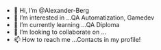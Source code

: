 - 👋 Hi, I’m @Alexander-Berg
- 👀 I’m interested in ...QA Automatization, Gamedev
- 🌱 I’m currently learning ...QA Diploma
- 💞️ I’m looking to collaborate on ...
- 📫 How to reach me ...Contacts in my profile!

<!---
Alexander-Berg/Alexander-Berg is a ✨ special ✨ repository because its `README.md` (this file) appears on your GitHub profile.
You can click the Preview link to take a look at your changes.
--->
